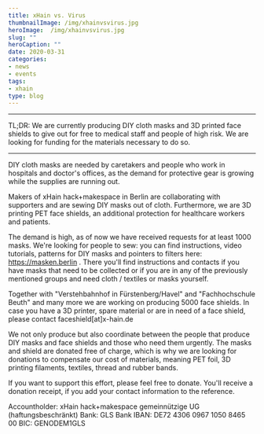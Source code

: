 ```yaml
---
title: xHain vs. Virus
thumbnailImage: /img/xhainvsvirus.jpg
heroImage:  /img/xhainvsvirus.jpg
slug: ""
heroCaption: ""
date: 2020-03-31
categories:
- news
- events
tags:
- xhain
type: blog
---
```

***
TL;DR: We are currently producing DIY cloth masks and 3D printed face shields to give out for free to medical staff and people of high risk. We are looking for funding for the materials necessary to do so.
***

DIY cloth masks are needed by caretakers and people who work in hospitals and doctor's offices, as the demand for protective gear is growing while the supplies are running out.

Makers of xHain hack+makespace in Berlin are collaborating with supporters and are sewing DIY masks out of cloth. Furthermore, we are 3D printing PET face shields, an additional protection for healthcare workers and patients.

The demand is high, as of now we have received requests for at least 1000 masks. We're looking for people to sew: you can find instructions, video tutorials, patterns for DIY masks and pointers to filters here: https://masken.berlin . There you'll find instructions and contacts if you have masks that need to be collected or if you are in any of the previously mentioned groups and need cloth / textiles or masks yourself.

Together with "Verstehbahnhof in Fürstenberg/Havel" and "Fachhochschule Beuth" and many more we are working on producing 5000 face shields. In case you have a 3D printer, spare material or are in need of a face shield, please contact faceshield[at]x-hain.de

We not only produce but also coordinate between the people that produce DIY masks and face shields and those who need them urgently. The masks and shield are donated free of charge, which is why we are looking for donations to compensate our cost of materials, meaning PET foil, 3D printing filaments, textiles, thread and rubber bands.

If you want to support this effort, please feel free to donate. You'll receive a donation receipt, if you add your contact information to the reference.



Accountholder: xHain hack+makespace gemeinnützige UG (haftungsbeschränkt)
Bank: GLS Bank
IBAN: DE72 4306 0967 1050 8465 00
BIC: GENODEM1GLS

